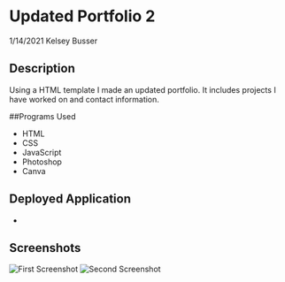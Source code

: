 # Updated Portfolio 2
1/14/2021
Kelsey Busser

## Description
Using a HTML template I made an updated portfolio. It includes projects I have worked on and contact information. 

##Programs Used
* HTML
* CSS
* JavaScript
* Photoshop
* Canva

## Deployed Application
-

## Screenshots
![First Screenshot](/Assets/Images/UDP1.png)
![Second Screenshot](/Assets/Images/UDP2.png)
